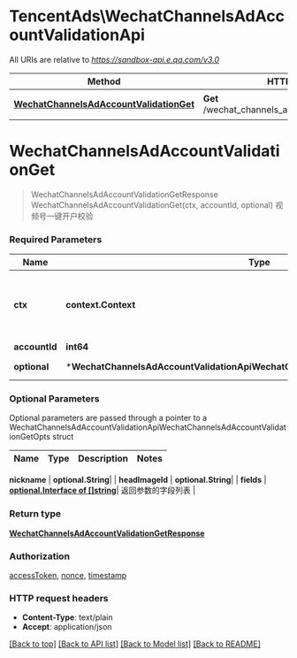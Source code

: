 # TencentAds\WechatChannelsAdAccountValidationApi

All URIs are relative to *https://sandbox-api.e.qq.com/v3.0*

Method | HTTP request | Description
------------- | ------------- | -------------
[**WechatChannelsAdAccountValidationGet**](WechatChannelsAdAccountValidationApi.md#WechatChannelsAdAccountValidationGet) | **Get** /wechat_channels_ad_account_validation/get | 视频号一键开户校验


# **WechatChannelsAdAccountValidationGet**
> WechatChannelsAdAccountValidationGetResponse WechatChannelsAdAccountValidationGet(ctx, accountId, optional)
视频号一键开户校验

### Required Parameters

Name | Type | Description  | Notes
------------- | ------------- | ------------- | -------------
 **ctx** | **context.Context** | context for authentication, logging, cancellation, deadlines, tracing, etc.
  **accountId** | **int64**|  | 
 **optional** | ***WechatChannelsAdAccountValidationApiWechatChannelsAdAccountValidationGetOpts** | optional parameters | nil if no parameters

### Optional Parameters
Optional parameters are passed through a pointer to a WechatChannelsAdAccountValidationApiWechatChannelsAdAccountValidationGetOpts struct

Name | Type | Description  | Notes
------------- | ------------- | ------------- | -------------

 **nickname** | **optional.String**|  | 
 **headImageId** | **optional.String**|  | 
 **fields** | [**optional.Interface of []string**](string.md)| 返回参数的字段列表 | 

### Return type

[**WechatChannelsAdAccountValidationGetResponse**](WechatChannelsAdAccountValidationGetResponse.md)

### Authorization

[accessToken](../README.md#accessToken), [nonce](../README.md#nonce), [timestamp](../README.md#timestamp)

### HTTP request headers

 - **Content-Type**: text/plain
 - **Accept**: application/json

[[Back to top]](#) [[Back to API list]](../README.md#documentation-for-api-endpoints) [[Back to Model list]](../README.md#documentation-for-models) [[Back to README]](../README.md)

